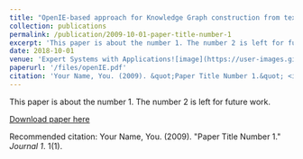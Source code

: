 ```yaml
---
title: "OpenIE-based approach for Knowledge Graph construction from text![image](https://user-images.githubusercontent.com/89049157/130251249-ea637d40-a6cc-4db7-b82e-7c55ace188fa.png)"
collection: publications
permalink: /publication/2009-10-01-paper-title-number-1
excerpt: 'This paper is about the number 1. The number 2 is left for future work.'
date: 2018-10-01
venue: 'Expert Systems with Applications![image](https://user-images.githubusercontent.com/89049157/130251359-c9e5afcd-70c2-4180-9ff3-14e71f4a0ff9.png)'
paperurl: '/files/openIE.pdf'
citation: 'Your Name, You. (2009). &quot;Paper Title Number 1.&quot; <i>Journal 1</i>. 1(1).'
---
```

This paper is about the number 1. The number 2 is left for future work.

[Download paper here](http://academicpages.github.io/files/paper1.pdf)

Recommended citation: Your Name, You. (2009). "Paper Title Number 1." <i>Journal 1</i>. 1(1).
